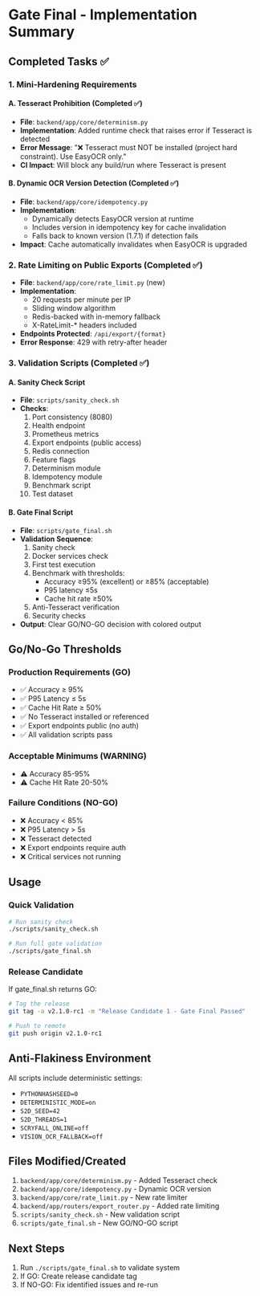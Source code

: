 # Gate Final - Implementation Summary

## Completed Tasks ✅

### 1. Mini-Hardening Requirements

#### A. Tesseract Prohibition (Completed ✅)
- **File**: `backend/app/core/determinism.py`
- **Implementation**: Added runtime check that raises error if Tesseract is detected
- **Error Message**: "❌ Tesseract must NOT be installed (project hard constraint). Use EasyOCR only."
- **CI Impact**: Will block any build/run where Tesseract is present

#### B. Dynamic OCR Version Detection (Completed ✅)
- **File**: `backend/app/core/idempotency.py`
- **Implementation**: 
  - Dynamically detects EasyOCR version at runtime
  - Includes version in idempotency key for cache invalidation
  - Falls back to known version (1.7.1) if detection fails
- **Impact**: Cache automatically invalidates when EasyOCR is upgraded

### 2. Rate Limiting on Public Exports (Completed ✅)
- **File**: `backend/app/core/rate_limit.py` (new)
- **Implementation**:
  - 20 requests per minute per IP
  - Sliding window algorithm
  - Redis-backed with in-memory fallback
  - X-RateLimit-* headers included
- **Endpoints Protected**: `/api/export/{format}`
- **Error Response**: 429 with retry-after header

### 3. Validation Scripts (Completed ✅)

#### A. Sanity Check Script
- **File**: `scripts/sanity_check.sh`
- **Checks**:
  1. Port consistency (8080)
  2. Health endpoint
  3. Prometheus metrics
  4. Export endpoints (public access)
  5. Redis connection
  6. Feature flags
  7. Determinism module
  8. Idempotency module
  9. Benchmark script
  10. Test dataset

#### B. Gate Final Script
- **File**: `scripts/gate_final.sh`
- **Validation Sequence**:
  1. Sanity check
  2. Docker services check
  3. First test execution
  4. Benchmark with thresholds:
     - Accuracy ≥95% (excellent) or ≥85% (acceptable)
     - P95 latency ≤5s
     - Cache hit rate ≥50%
  5. Anti-Tesseract verification
  6. Security checks
- **Output**: Clear GO/NO-GO decision with colored output

## Go/No-Go Thresholds

### Production Requirements (GO)
- ✅ Accuracy ≥ 95%
- ✅ P95 Latency ≤ 5s
- ✅ Cache Hit Rate ≥ 50%
- ✅ No Tesseract installed or referenced
- ✅ Export endpoints public (no auth)
- ✅ All validation scripts pass

### Acceptable Minimums (WARNING)
- ⚠️ Accuracy 85-95%
- ⚠️ Cache Hit Rate 20-50%

### Failure Conditions (NO-GO)
- ❌ Accuracy < 85%
- ❌ P95 Latency > 5s
- ❌ Tesseract detected
- ❌ Export endpoints require auth
- ❌ Critical services not running

## Usage

### Quick Validation
```bash
# Run sanity check
./scripts/sanity_check.sh

# Run full gate validation
./scripts/gate_final.sh
```

### Release Candidate
If gate_final.sh returns GO:
```bash
# Tag the release
git tag -a v2.1.0-rc1 -m "Release Candidate 1 - Gate Final Passed"

# Push to remote
git push origin v2.1.0-rc1
```

## Anti-Flakiness Environment
All scripts include deterministic settings:
- `PYTHONHASHSEED=0`
- `DETERMINISTIC_MODE=on`
- `S2D_SEED=42`
- `S2D_THREADS=1`
- `SCRYFALL_ONLINE=off`
- `VISION_OCR_FALLBACK=off`

## Files Modified/Created
1. `backend/app/core/determinism.py` - Added Tesseract check
2. `backend/app/core/idempotency.py` - Dynamic OCR version
3. `backend/app/core/rate_limit.py` - New rate limiter
4. `backend/app/routers/export_router.py` - Added rate limiting
5. `scripts/sanity_check.sh` - New validation script
6. `scripts/gate_final.sh` - New GO/NO-GO script

## Next Steps
1. Run `./scripts/gate_final.sh` to validate system
2. If GO: Create release candidate tag
3. If NO-GO: Fix identified issues and re-run
